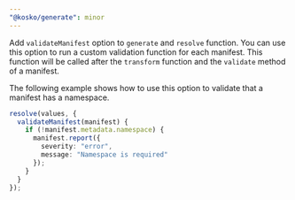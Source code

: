 ```yaml
---
"@kosko/generate": minor
---
```


Add `validateManifest` option to `generate` and `resolve` function. You can use this option to run a custom validation function for each manifest. This function will be called after the `transform` function and the `validate` method of a manifest.

The following example shows how to use this option to validate that a manifest has a namespace.

```ts
resolve(values, {
  validateManifest(manifest) {
    if (!manifest.metadata.namespace) {
      manifest.report({
        severity: "error",
        message: "Namespace is required"
      });
    }
  }
});
```
